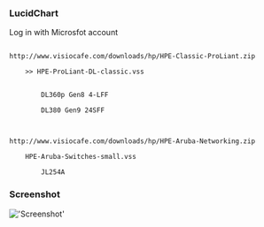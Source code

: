 ### LucidChart


Log in with Microsfot account


```

http://www.visiocafe.com/downloads/hp/HPE-Classic-ProLiant.zip

	>> HPE-ProLiant-DL-classic.vss


		DL360p Gen8 4-LFF

		DL380 Gen9 24SFF



http://www.visiocafe.com/downloads/hp/HPE-Aruba-Networking.zip

	HPE-Aruba-Switches-small.vss
	
		JL254A

```




### Screenshot

!['Screenshot'](https://github.com/jarleven/NetworkHOWTO/raw/master/Images/LucidChart_HP.png)
